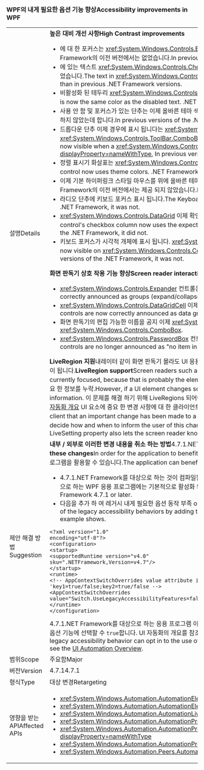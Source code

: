 ### <a name="accessibility-improvements-in-wpf"></a><span data-ttu-id="d68ab-101">WPF의 내게 필요한 옵션 기능 향상</span><span class="sxs-lookup"><span data-stu-id="d68ab-101">Accessibility improvements in WPF</span></span>

|   |   |
|---|---|
|<span data-ttu-id="d68ab-102">설명</span><span class="sxs-lookup"><span data-stu-id="d68ab-102">Details</span></span>|<span data-ttu-id="d68ab-103"><strong>높은 대비 개선 사항</strong></span><span class="sxs-lookup"><span data-stu-id="d68ab-103"><strong>High Contrast improvements</strong></span></span><ul><li><span data-ttu-id="d68ab-104">에 대 한 포커스는 <xref:System.Windows.Controls.Expander> 컨트롤에 표시 됩니다.</span><span class="sxs-lookup"><span data-stu-id="d68ab-104">The focus for the <xref:System.Windows.Controls.Expander> control is now visible.</span></span> <span data-ttu-id="d68ab-105">.NET Framework의 이전 버전에서는 없었습니다.</span><span class="sxs-lookup"><span data-stu-id="d68ab-105">In previous versions of the .NET Framework, it was not.</span></span></li><li><span data-ttu-id="d68ab-106">에 있는 텍스트 <xref:System.Windows.Controls.CheckBox> 및 <xref:System.Windows.Controls.RadioButton> 컨트롤 선택 하면 이전.NET Framework 버전에서 보다 보기 쉽게 되었습니다.</span><span class="sxs-lookup"><span data-stu-id="d68ab-106">The text in <xref:System.Windows.Controls.CheckBox> and <xref:System.Windows.Controls.RadioButton> controls when they are selected is now easier to see than in previous .NET Framework versions.</span></span></li><li><span data-ttu-id="d68ab-107">비활성화 된 테두리 <xref:System.Windows.Controls.ComboBox> 는 이제 사용할 수 없는 텍스트 색입니다.</span><span class="sxs-lookup"><span data-stu-id="d68ab-107">The border of a disabled <xref:System.Windows.Controls.ComboBox> is now the same color as the disabled text.</span></span> <span data-ttu-id="d68ab-108">.NET Framework의 이전 버전에서는 없었습니다.</span><span class="sxs-lookup"><span data-stu-id="d68ab-108">In previous versions of the .NET Framework, it was not.</span></span></li><li><span data-ttu-id="d68ab-109">사용 안 함 및 포커스가 있는 단추는 이제 올바른 테마 색을 사용합니다.</span><span class="sxs-lookup"><span data-stu-id="d68ab-109">Disabled and focused buttons now use the correct theme color.</span></span> <span data-ttu-id="d68ab-110">.NET Framework의 이전 버전에서는 구매 하지 않았는데 합니다.</span><span class="sxs-lookup"><span data-stu-id="d68ab-110">In previous versions of the .NET Framework, they did not.</span></span></li><li><span data-ttu-id="d68ab-111">드롭다운 단추 이제 경우에 표시 됩니다는 <xref:System.Windows.Controls.ComboBox> 컨트롤의 스타일으로 설정 되어 <xref:System.Windows.Controls.ToolBar.ComboBoxStyleKey?displayProperty=nameWithType>,.NET Framework의 이전 버전에서는 없었습니다.</span><span class="sxs-lookup"><span data-stu-id="d68ab-111">The dropdown button is now visible when a <xref:System.Windows.Controls.ComboBox> control's style is set to <xref:System.Windows.Controls.ToolBar.ComboBoxStyleKey?displayProperty=nameWithType>, In previous versions of the .NET Framework, it was not.</span></span></li><li><span data-ttu-id="d68ab-112">정렬 표시기 화살표는 <xref:System.Windows.Controls.DataGrid> 컨트롤은 이제 테마 색을 사용 합니다.</span><span class="sxs-lookup"><span data-stu-id="d68ab-112">The sort indicator arrow in a <xref:System.Windows.Controls.DataGrid> control now uses theme colors.</span></span> <span data-ttu-id="d68ab-113">.NET Framework의 이전 버전에서는 제공 되지 않았습니다.</span><span class="sxs-lookup"><span data-stu-id="d68ab-113">In previous versions of the .NET Framework, it did not.</span></span></li><li><span data-ttu-id="d68ab-114">이제 기본 하이퍼링크 스타일 마우스를 위에 올바른 테마 색을 변경합니다.</span><span class="sxs-lookup"><span data-stu-id="d68ab-114">The default hyperlink style now changes to the correct theme color on mouse over.</span></span> <span data-ttu-id="d68ab-115">.NET Framework의 이전 버전에서는 제공 되지 않았습니다.</span><span class="sxs-lookup"><span data-stu-id="d68ab-115">In previous versions of the .NET Framework, it did not.</span></span></li><li><span data-ttu-id="d68ab-116">라디오 단추에 키보드 포커스 표시 됩니다.</span><span class="sxs-lookup"><span data-stu-id="d68ab-116">The Keyboard focus on radio buttons is now visible.</span></span> <span data-ttu-id="d68ab-117">.NET Framework의 이전 버전에서는 없었습니다.</span><span class="sxs-lookup"><span data-stu-id="d68ab-117">In previous versions of the .NET Framework, it was not.</span></span></li><li><span data-ttu-id="d68ab-118"><xref:System.Windows.Controls.DataGrid> 이제 확인란 열 컨트롤의 키보드 포커스 피드백에 대 한 예상 되는 색을 사용 합니다.</span><span class="sxs-lookup"><span data-stu-id="d68ab-118">The <xref:System.Windows.Controls.DataGrid> control's checkbox column now uses the expected colors for keyboard focus feedback.</span></span> <span data-ttu-id="d68ab-119">.NET Framework의 이전 버전에서는 제공 되지 않았습니다.</span><span class="sxs-lookup"><span data-stu-id="d68ab-119">In previous versions of the .NET Framework, it did not.</span></span></li><li><span data-ttu-id="d68ab-120">키보드 포커스가 시각적 개체에 표시 됩니다. <xref:System.Windows.Controls.ComboBox> 및 <xref:System.Windows.Controls.ListBox>합니다.</span><span class="sxs-lookup"><span data-stu-id="d68ab-120">the Keyboard focus visuals are now visible on <xref:System.Windows.Controls.ComboBox> and <xref:System.Windows.Controls.ListBox>.</span></span> <span data-ttu-id="d68ab-121">.NET Framework의 이전 버전에서는 없었습니다.</span><span class="sxs-lookup"><span data-stu-id="d68ab-121">In previous versions of the .NET Framework, it was not.</span></span></li></ul><span data-ttu-id="d68ab-122"><strong>화면 판독기 상호 작용 기능 향상</strong></span><span class="sxs-lookup"><span data-stu-id="d68ab-122"><strong>Screen reader interaction improvements</strong></span></span><ul><li><span data-ttu-id="d68ab-123"><xref:System.Windows.Controls.Expander> 컨트롤은 이제 올바르게 발표 그룹 (확장/축소)으로 화면 판독기입니다.</span><span class="sxs-lookup"><span data-stu-id="d68ab-123"><xref:System.Windows.Controls.Expander> controls are now correctly announced as groups (expand/collapse) by screen readers.</span></span></li><li><span data-ttu-id="d68ab-124"><xref:System.Windows.Controls.DataGridCell> 이제 컨트롤 (지역화 된) 화면 판독기가 데이터 표 형태 셀으로 올바르게 발표 됩니다.</span><span class="sxs-lookup"><span data-stu-id="d68ab-124"><xref:System.Windows.Controls.DataGridCell> controls are now correctly announced as data grid cell (localized) by screen readers.</span></span></li><li><span data-ttu-id="d68ab-125">화면 판독기의 편집 가능한 이름을 공지 이제 <xref:System.Windows.Controls.ComboBox>합니다.</span><span class="sxs-lookup"><span data-stu-id="d68ab-125">Screen readers will now announce the name of an editable <xref:System.Windows.Controls.ComboBox>.</span></span></li><li><span data-ttu-id="d68ab-126"><xref:System.Windows.Controls.PasswordBox> 컨트롤에 더 이상으로 알려집니다 &quot;보기에서 항목이&quot; 화면 판독기가 없습니다.</span><span class="sxs-lookup"><span data-stu-id="d68ab-126"><xref:System.Windows.Controls.PasswordBox> controls are no longer announced as &quot;no item in view&quot; by screen readers.</span></span></li></ul><span data-ttu-id="d68ab-127"><strong>LiveRegion 지원</strong>내레이터 같이 화면 판독기 몰라도 UI 응용 프로그램의 일반적으로 사용자에 게 가장 적합 한 요소 것 이기 때문에 현재 포커스가 있는 UI에 대 한 항목을 기반으로 하는 데 도움이 됩니다.</span><span class="sxs-lookup"><span data-stu-id="d68ab-127"><strong>LiveRegion support</strong>Screen readers such as Narrator help people know the UI contents of an application, usually by describing something about the UI that's currently focused, because that is probably the element of most interest to the user.</span></span> <span data-ttu-id="d68ab-128">그러나 UI 요소 화면에서 어딘가에 변경 하는 경우 포커스가 없는 사용자 수 하지 표시 하 고 중요 한 정보를 누락.</span><span class="sxs-lookup"><span data-stu-id="d68ab-128">However, if a UI element changes somewhere in the screen and it does not have the focus, the user may not be informed and miss important information.</span></span> <span data-ttu-id="d68ab-129">이 문제를 해결 하기 위해 LiveRegions 되어야 합니다.</span><span class="sxs-lookup"><span data-stu-id="d68ab-129">LiveRegions are meant to solve this problem.</span></span> <span data-ttu-id="d68ab-130">개발자는 화면 판독기 또는 기타 [UI 자동화] 알리기 위해 사용할 수[UI 자동화 개요](~/docs/framework/ui-automation/ui-automation-overview.md) UI 요소에 중요 한 변경 사항에 대 한 클라이언트입니다.</span><span class="sxs-lookup"><span data-stu-id="d68ab-130">A developer can use them to inform the screen reader or any other [UI Automation][UI Automation Overview](~/docs/framework/ui-automation/ui-automation-overview.md) client that an important change has been made to a UI element.</span></span> <span data-ttu-id="d68ab-131">화면 판독기는 사용자에게 이 변경 내용을 알리는 방법 및 시점을 결정할 수 있습니다.</span><span class="sxs-lookup"><span data-stu-id="d68ab-131">The screen reader can then decide how and when to inform the user of this change.</span></span> <span data-ttu-id="d68ab-132">또한 LiveSetting 속성에는 UI에 대 한 변경 내용을 사용자에 게에 얼마나 중요 한지 알고 화면 판독기를 수 있습니다.</span><span class="sxs-lookup"><span data-stu-id="d68ab-132">The LiveSetting property also lets the screen reader know how important it is to inform the user of the change made to the UI.</span></span>|
|<span data-ttu-id="d68ab-133">제안 해결 방법</span><span class="sxs-lookup"><span data-stu-id="d68ab-133">Suggestion</span></span>|<span data-ttu-id="d68ab-134"><strong>내부 / 외부로 이러한 변경 내용을 취소 하는 방법</strong>4.7.1.NET Framework에서 실행 해야 이러한 변경 내용에서 사용 하기 위해 응용 프로그램에 대 한 순서로 이상.</span><span class="sxs-lookup"><span data-stu-id="d68ab-134"><strong>How to opt in or out of these changes</strong>In order for the application to benefit from these changes, it must run on the .NET Framework 4.7.1 or later.</span></span> <span data-ttu-id="d68ab-135">다음 방법 중 하나로 이러한 변경으로 인해 응용 프로그램을 활용할 수 있습니다.</span><span class="sxs-lookup"><span data-stu-id="d68ab-135">The application can benefit from these changes in either of the following ways:</span></span><ul><li><span data-ttu-id="d68ab-136">4.7.1.NET Framework를 대상으로 하는 것이 컴파일됩니다.</span><span class="sxs-lookup"><span data-stu-id="d68ab-136">It is recompiled to target the .NET Framework 4.7.1.</span></span> <span data-ttu-id="d68ab-137">이러한 내게 필요한 옵션 변경은 4.7.1.NET Framework를 대상으로 하는 WPF 응용 프로그램에는 기본적으로 활성화 되어 이상입니다.</span><span class="sxs-lookup"><span data-stu-id="d68ab-137">These accessibility changes are enabled by default on WPF applications that target the .NET Framework 4.7.1 or later.</span></span></li><li><span data-ttu-id="d68ab-138">다음을 추가 하 여 레거시 내게 필요한 옵션 동작 부족 opts가 [AppContext 스위치](~/docs/framework/configure-apps/file-schema/runtime/appcontextswitchoverrides-element.md) 에 <code>&lt;runtime&gt;</code> 다음 예제와 같이 false로 설정 하 고 응용 프로그램 구성 파일의 섹션입니다.</span><span class="sxs-lookup"><span data-stu-id="d68ab-138">It opts out of the legacy accessibility behaviors by adding the following [AppContext Switch](~/docs/framework/configure-apps/file-schema/runtime/appcontextswitchoverrides-element.md) in the <code>&lt;runtime&gt;</code> section of the app config file and setting it to false, as the following example shows.</span></span></li></ul><pre><code>&lt;?xml version=&quot;1.0&quot; encoding=&quot;utf-8&quot;?&gt;&#13;&#10;&lt;configuration&gt;&#13;&#10;&lt;startup&gt;&#13;&#10;&lt;supportedRuntime version=&quot;v4.0&quot; sku=&quot;.NETFramework,Version=v4.7&quot;/&gt;&#13;&#10;&lt;/startup&gt;&#13;&#10;&lt;runtime&gt;&#13;&#10;&lt;!-- AppContextSwitchOverrides value attribute is in the form of &#39;key1=true/false;key2=true/false  --&gt;&#13;&#10;&lt;AppContextSwitchOverrides value=&quot;Switch.UseLegacyAccessibilityFeatures=false&quot; /&gt;&#13;&#10;&lt;/runtime&gt;&#13;&#10;&lt;/configuration&gt;&#13;&#10;</code></pre><span data-ttu-id="d68ab-139">4.7.1.NET Framework를 대상으로 하는 응용 프로그램 이상 레거시를 보존 하려면 및 내게 필요한 옵션 동작을이 AppContext 스위치를 명시적으로 설정 하 여 사용 하는 레거시 내게 필요한 옵션 기능에 선택할 수 <code>true</code>합니다. UI 자동화의 개요를 참조 하십시오.는 [UI 자동화 개요](~/docs/framework/ui-automation/ui-automation-overview.md)합니다.</span><span class="sxs-lookup"><span data-stu-id="d68ab-139">Applications that target the .NET Framework 4.7.1 or later and want to preserve the legacy accessibility behavior can opt in to the use of legacy accessibility features by explicitly setting this AppContext switch to <code>true</code>.For an overview of UI automation, see the [UI Automation Overview](~/docs/framework/ui-automation/ui-automation-overview.md).</span></span>|
|<span data-ttu-id="d68ab-140">범위</span><span class="sxs-lookup"><span data-stu-id="d68ab-140">Scope</span></span>|<span data-ttu-id="d68ab-141">주요함</span><span class="sxs-lookup"><span data-stu-id="d68ab-141">Major</span></span>|
|<span data-ttu-id="d68ab-142">버전</span><span class="sxs-lookup"><span data-stu-id="d68ab-142">Version</span></span>|<span data-ttu-id="d68ab-143">4.7.1</span><span class="sxs-lookup"><span data-stu-id="d68ab-143">4.7.1</span></span>|
|<span data-ttu-id="d68ab-144">형식</span><span class="sxs-lookup"><span data-stu-id="d68ab-144">Type</span></span>|<span data-ttu-id="d68ab-145">대상 변경</span><span class="sxs-lookup"><span data-stu-id="d68ab-145">Retargeting</span></span>|
|<span data-ttu-id="d68ab-146">영향을 받는 API</span><span class="sxs-lookup"><span data-stu-id="d68ab-146">Affected APIs</span></span>|<ul><li><xref:System.Windows.Automation.AutomationElementIdentifiers.LiveSettingProperty?displayProperty=nameWithType></li><li><xref:System.Windows.Automation.AutomationElementIdentifiers.LiveRegionChangedEvent?displayProperty=nameWithType></li><li><xref:System.Windows.Automation.AutomationLiveSetting?displayProperty=nameWithType></li><li><xref:System.Windows.Automation.AutomationProperties.LiveSettingProperty?displayProperty=nameWithType></li><li><xref:System.Windows.Automation.AutomationProperties.SetLiveSetting(System.Windows.DependencyObject,System.Windows.Automation.AutomationLiveSetting)?displayProperty=nameWithType></li><li><xref:System.Windows.Automation.AutomationProperties.GetLiveSetting(System.Windows.DependencyObject)?displayProperty=nameWithType></li><li><xref:System.Windows.Automation.Peers.AutomationPeer.GetLiveSettingCore?displayProperty=nameWithType></li></ul>|

